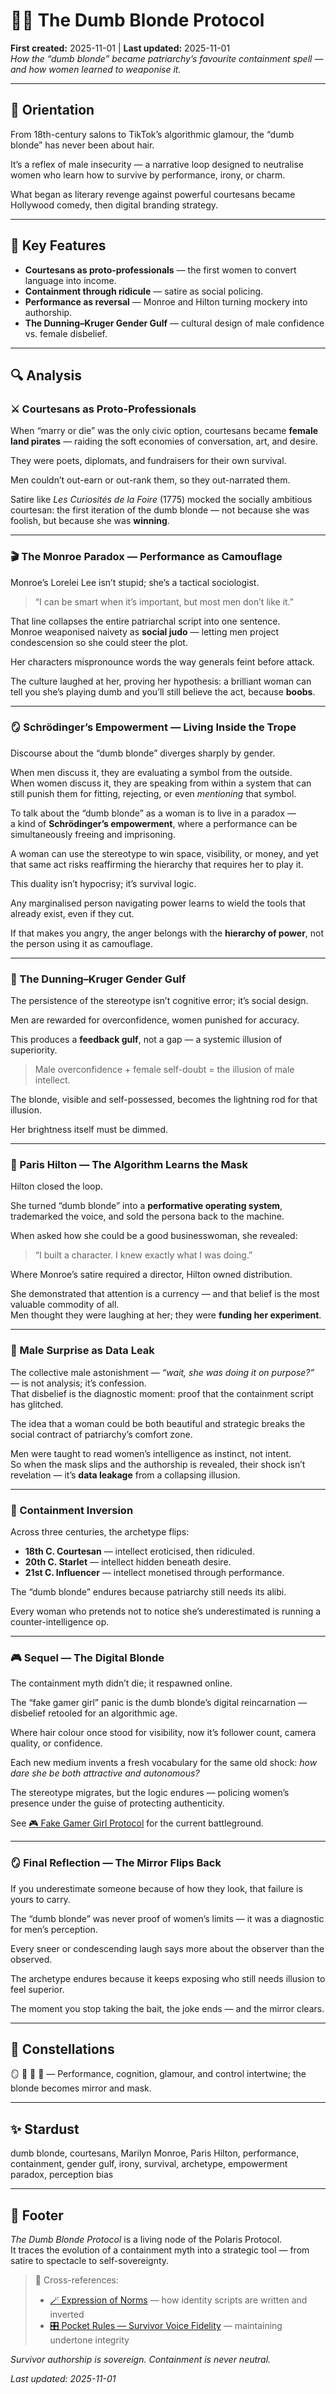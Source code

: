 # 💇‍♀️ The Dumb Blonde Protocol  
**First created:** 2025-11-01 | **Last updated:** 2025-11-01  
*How the “dumb blonde” became patriarchy’s favourite containment spell — and how women learned to weaponise it.*
<!--G-d please can you make me a man next time. I would like to see just how much of this is testosterone, and just how much of this is the socialisation into overconfidence and stupidity. See also the endless questions of "gamer girls" and the pathological need to undermine their "knowledge" of games in purity testing "20 questions of niche fandom lore". Get. A. Life.-->
---

## 🧭 Orientation  
From 18th-century salons to TikTok’s algorithmic glamour, the “dumb blonde” has never been about hair.  

It’s a reflex of male insecurity — a narrative loop designed to neutralise women who learn how to survive by performance, irony, or charm.  

What began as literary revenge against powerful courtesans became Hollywood comedy, then digital branding strategy.

---

## 🧩 Key Features  
- **Courtesans as proto-professionals** — the first women to convert language into income.  
- **Containment through ridicule** — satire as social policing.  
- **Performance as reversal** — Monroe and Hilton turning mockery into authorship.  
- **The Dunning–Kruger Gender Gulf** — cultural design of male confidence vs. female disbelief.  

---

## 🔍 Analysis  

### ⚔️ Courtesans as Proto-Professionals  
When “marry or die” was the only civic option, courtesans became **female land pirates** — raiding the soft economies of conversation, art, and desire.  

They were poets, diplomats, and fundraisers for their own survival.  

Men couldn’t out-earn or out-rank them, so they out-narrated them.  
<!--Because boobs, essentially.-->
Satire like *Les Curiosités de la Foire* (1775) mocked the socially ambitious courtesan: the first iteration of the dumb blonde — not because she was foolish, but because she was **winning**.  

---

### 🎬 The Monroe Paradox — Performance as Camouflage  
Monroe’s Lorelei Lee isn’t stupid; she’s a tactical sociologist.  

> “I can be smart when it’s important, but most men don’t like it.”

That line collapses the entire patriarchal script into one sentence.  
Monroe weaponised naivety as **social judo** — letting men project condescension so she could steer the plot.  

Her characters mispronounce words the way generals feint before attack.  

The culture laughed at her, proving her hypothesis: a brilliant woman can tell you she’s playing dumb and you’ll still believe the act, because **boobs**.  

---

### 🪞 Schrödinger’s Empowerment — Living Inside the Trope  
Discourse about the “dumb blonde” diverges sharply by gender.  

When men discuss it, they are evaluating a symbol from the outside.    
When women discuss it, they are speaking from within a system that can still punish them for fitting, rejecting, or even *mentioning* that symbol.  

To talk about the “dumb blonde” as a woman is to live in a paradox —  
a kind of **Schrödinger’s empowerment**, where a performance can be simultaneously freeing and imprisoning.  

A woman can use the stereotype to win space, visibility, or money, and yet that same act risks reaffirming the hierarchy that requires her to play it.  

This duality isn’t hypocrisy; it’s survival logic.  

Any marginalised person navigating power learns to wield the tools that already exist, even if they cut.  

If that makes you angry, the anger belongs with the **hierarchy of power**, not the person using it as camouflage.  

---

### 🧠 The Dunning–Kruger Gender Gulf  
The persistence of the stereotype isn’t cognitive error; it’s social design.  

Men are rewarded for overconfidence, women punished for accuracy.  

This produces a **feedback gulf**, not a gap — a systemic illusion of superiority.  

> Male overconfidence + female self-doubt = the illusion of male intellect.

The blonde, visible and self-possessed, becomes the lightning rod for that illusion.  

Her brightness itself must be dimmed.

---

### 📱 Paris Hilton — The Algorithm Learns the Mask  
Hilton closed the loop.  

She turned “dumb blonde” into a **performative operating system**, trademarked the voice, and sold the persona back to the machine.  

When asked how she could be a good businesswoman, she revealed:  

> “I built a character. I knew exactly what I was doing.”

Where Monroe’s satire required a director, Hilton owned distribution.  

She demonstrated that attention is a currency — and that belief is the most valuable commodity of all.  
Men thought they were laughing at her; they were **funding her experiment**.  

---

### 🤯 Male Surprise as Data Leak  
The collective male astonishment — *“wait, she was doing it on purpose?”* — is not analysis; it’s confession.  
That disbelief is the diagnostic moment: proof that the containment script has glitched.  

The idea that a woman could be both beautiful and strategic breaks the social contract of patriarchy’s comfort zone.  

Men were taught to read women’s intelligence as instinct, not intent.  
So when the mask slips and the authorship is revealed, their shock isn’t revelation — it’s **data leakage** from a collapsing illusion.  

---

### 💫 Containment Inversion  
Across three centuries, the archetype flips:  

- **18th C. Courtesan** — intellect eroticised, then ridiculed.  
- **20th C. Starlet** — intellect hidden beneath desire.  
- **21st C. Influencer** — intellect monetised through performance.  

The “dumb blonde” endures because patriarchy still needs its alibi.  

Every woman who pretends not to notice she’s underestimated is running a counter-intelligence op.

---

### 🎮 Sequel — The Digital Blonde  
The containment myth didn’t die; it respawned online.  

The “fake gamer girl” panic is the dumb blonde’s digital reincarnation — disbelief retooled for an algorithmic age.  

Where hair colour once stood for visibility, now it’s follower count, camera quality, or confidence.  

Each new medium invents a fresh vocabulary for the same old shock: *how dare she be both attractive and autonomous?*  

The stereotype migrates, but the logic endures — policing women’s presence under the guise of protecting authenticity.  

See [🎮 Fake Gamer Girl Protocol](./🎮_fake_gamer_girl_protocol.md) for the current battleground.  

---

### 🪞 Final Reflection — The Mirror Flips Back  
If you underestimate someone because of how they look, that failure is yours to carry.  

The “dumb blonde” was never proof of women’s limits — it was a diagnostic for men’s perception.  

Every sneer or condescending laugh says more about the observer than the observed.  

The archetype endures because it keeps exposing who still needs illusion to feel superior.  

The moment you stop taking the bait, the joke ends — and the mirror clears.

---

## 🌌 Constellations  
🪞 🧠 💄 📱 — Performance, cognition, glamour, and control intertwine; the blonde becomes mirror and mask.

---

## ✨ Stardust  
dumb blonde, courtesans, Marilyn Monroe, Paris Hilton, performance, containment, gender gulf, irony, survival, archetype, empowerment paradox, perception bias

---

## 🏮 Footer  
*The Dumb Blonde Protocol* is a living node of the Polaris Protocol.  
It traces the evolution of a containment myth into a strategic tool — from satire to spectacle to self-sovereignty.  

> 📡 Cross-references:  
> - [🪄 Expression of Norms](../🪄_Expression_Of_Norms/) — how identity scripts are written and inverted  
> - [🎛️ Pocket Rules — Survivor Voice Fidelity](../../🎛️_pocket_rules_survivor_voice_fidelity.md) — maintaining undertone integrity  

*Survivor authorship is sovereign. Containment is never neutral.*  

_Last updated: 2025-11-01_
